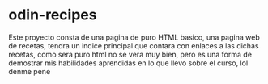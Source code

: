 # odin-recipes
Este proyecto consta de una pagina de puro HTML basico, una pagina web de recetas, tendra un indice principal que contara con enlaces a las dichas recetas, como sera puro html no se vera muy bien, pero es una forma de demostrar mis habilidades aprendidas en lo que llevo sobre el curso, lol denme pene